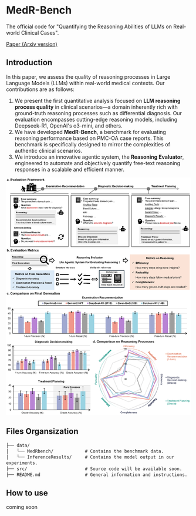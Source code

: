 # MedR-Bench 
The official code for "Quantifying the Reasoning Abilities of LLMs on Real-world Clinical Cases".

[Paper (Arxiv version)](https://arxiv.org/abs/2503.04691)

## Introduction
In this paper, we assess the quality of reasoning processes in Large Language Models (LLMs) within real-world medical contexts. Our contributions are as follows:

1. We present the first quantitative analysis focused on **LLM reasoning process quality** in clinical scenarios—a domain inherently rich with ground-truth reasoning processes such as differential diagnosis. Our evaluation encompasses cutting-edge reasoning models, including Deepseek-R1, OpenAI's o3-mini, and others.
2. We have developed **MedR-Bench**, a benchmark for evaluating reasoning performance based on PMC-OA case reports. This benchmark is specifically designed to mirror the complexities of authentic clinical scenarios.
3. We introduce an innovative agentic system, the **Reasoning Evaluator**, engineered to automate and objectively quantify free-text reasoning responses in a scalable and efficient manner.

![](assets/teaser.png)

## Files Organsization
```
├── data/
│   └── MedRbench/            # Contains the benchmark data.
│   └── InferenceResults/     # Contains the model output in our experiments.
├── src/                      # Source code will be available soon.
├── README.md                 # General information and instructions.
```
## How to use
coming soon


